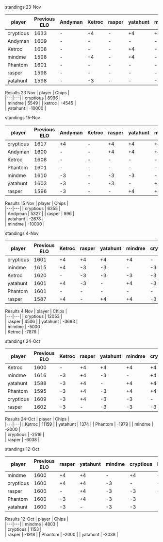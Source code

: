 standings 23-Nov

| player | Previous ELO | Andyman | Ketroc | rasper   | yatahunt | mindme | cryptious  | Phantom |  ELO change| New ELO |
| ---  | ---            | ---      | ---   | ---      | ---      | ---    | ---        | ---     |  ---       | --- |
| cryptious      | 1633 |   -     | +4      | -     | +4       | +4       | -          | - |  +12 | 1645 |
| Andyman        | 1609 | -        | -     |  -      | -       | -      | -         | - |  - | 1609 |
| Ketroc         | 1608 |   -      | -     |  -    | +4       | -3      | -3         | -       |  -2 | 1606 |
| mindme         | 1598 |   -     | +4      | -     | +4       | -        | -3         | -  |  +5 | 1603 |
| Phantom        | 1601 |  -        | -    | -      | -        | -       | -          | - |  - | 1601 |
| rasper         | 1598 |  -        | -    | -      | -       | -      | -         | - |  - | 1598 |
| yatahunt       | 1598 |   -       | -3    | -     | -        | -3      | -3         | - |  -9 | 1589 |

Results 23 Nov
| player | Chips |  
|---|---| 
| cryptious | 8996  |  
| mindme | 5549 |
| ketroc | -4545 |      
| yatahunt | -10000 |

standings 15-Nov
  
| player | Previous ELO | Andyman | Ketroc | rasper   | yatahunt | mindme | cryptious  | Phantom |  ELO change| New ELO |
| ---  | ---            | ---      | ---   | ---      | ---      | ---    | ---        | ---     |  ---       | --- |
| cryptious      | 1617 |   +4     | -      | +4     | +4       | +4       | -          | - |  +16 | 1633 |
| Andyman        | 1600 | -        | -      |  +4      | +4       | +4      | -3         | - |  +9 | 1609 |
| Ketroc         | 1608 |   -      | -       |  -    | -       | -      | -         | -       |  - | 1608 |
| Phantom        | 1601 |  -        | -       | -      | -        | -       | -          | - |  - | 1601 |
| mindme         | 1610 |   -3     | -      | -3     | -3       | -        | -3         | -  |  -12 | 1598 |
| yatahunt       | 1603 |   -3       | -     | -3     | -        | +4      | -3         | - |  -5 | 1598 |
| rasper         | 1596 |  -3        | -      | -      | +4       | +4      | -3         | - |  +2 | 1598 |


Results 15 Nov
| player | Chips |  
|---|---| 
| cryptious | 6355  |  
| Andyman | 5327 |
| rasper | 996 |  
| yatahunt | -2678 |   
| mindme | -10000 |

standings 4-Nov
  
| player | Previous ELO | Ketroc | rasper | yatahunt | mindme | cryptious  | Phantom |  ELO change| New ELO |
| ---  | ---            | ---    | ---    | ---      | ---    | ---        | ---     |  ---       | --- |
| cryptious      | 1601 | +4     | +4     | +4       | +4     | -          | - |  +16 | 1617 |
| mindme         | 1615 | +4     | -3     | -3       | -      | -3         | -  |  -5 | 1610 |
| Ketroc         | 1620 | -      |  -3    | -3       | -3     | -3         | -       |  -12| 1608 |
| yatahunt       | 1601 | +4     | -3     | -        | +4     | -3         | - |  +2 | 1603 |
| Phantom        | 1601 | -      | -      | -        | -      | -          | - |  - | 1601 |
| rasper         | 1587 | +4     | -      | +4       | +4     | -3         | - |  +9 | 1596 |


Results 4 Nov
| player | Chips |  
|---|---| 
| cryptious | 12053  |  
| rasper | 4506 |
| yatahunt | -3683 |  
| mindme | -5000 |   
| Ketroc | -7876 |

standings 24-Oct

| player | Previous ELO | Ketroc | rasper | yatahunt | mindme | cryptious  | Phantom |  ELO change| New ELO |
| ---  | --- | --- | --- | --- | --- | ---  | --- |  --- | --- |
| Ketroc | 1600 | - | +4  | +4 | +4 | +4   | +4 |  +20| 1620 |
| mindme | 1616 | -3 | +4  | -3 | - | +4   | -3  |  -1 | 1615 |
| yatahunt | 1588 | -3 | +4| - | +4 | +4  | +4 |  +13 | 1601 |
| Phantom | 1595 | -3 | +4 | -3 | +4 | +4 | - |  +6 | 1601 |
| cryptious | 1609 | -3| +4 | -3 | -3  | -  | -3 |  -8 | 1601 |
| rasper | 1602 | -3| - | -3 | -3 | -3 | -3 |  -15 | 1587 |


Results 24-Oct
| player | Chips |  
|---|---| 
| Ketroc | 11159 |
| yatahunt | 1374 | 
| Phantom | -1979 | 
| mindme | -2000 |   
| cryptious | -2516  |  
| rasper | -6038 |

standings 12-Oct

| player | Previous ELO | rasper | yatahunt | mindme | cryptious  | Phantom |  ELO change| New ELO |
| --- | --- | --- | --- | --- | ---  | --- |  --- | --- |
| mindme | 1600 | +4  | +4 | - | +4   | +4 |  +16| 1616 |
| cryptious | 1600 | +4 | +4 | -3  | -  | +4|  +9 | 1609 |
| rasper | 1600 | - | +4 | -3 | -3 | +4 |  +2| 1602 |
| Phantom | 1600 | -3 | +4 | -3 | -3  | - |  -5 | 1595 |
| yatahunt | 1600 | -3| - | -3 | -3  | -3 |  -12 | 1588 |

Results 12-Oct
| player | Chips |  
|---|---| 
| mindme | 4803 |   
| cryptious | 1153  |  
| rasper | -1918 |
| Phantom | -2000 | 
| yatahunt | -2038 | 
